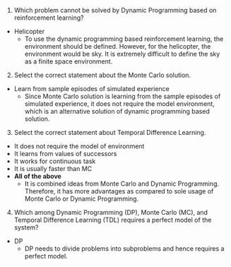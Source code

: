1. Which problem cannot be solved by Dynamic Programming based on reinforcement learning?
- Helicopter
  - To use the dynamic programming based reinforcement learning, the environment should be defined. However, for the helicopter, the environment would be sky. It is extremely difficult to define the sky as a finite space environment.

2. Select the correct statement about the Monte Carlo solution.
- Learn from sample episodes of simulated experience
  - Since Monte Carlo solution is learning from the sample episodes of simulated experience, it does not require the model environment, which is an alternative solution of dynamic programming based solution.

3. Select the correct statement about Temporal Difference Learning.
- It does not require the model of environment
- It learns from values of successors
- It works for continuous task
- It is usually faster than MC
- **All of the above**
  - It is combined ideas from Monte Carlo and Dynamic Programming. Therefore, it has more advantages as compared to sole usage of Monte Carlo or Dynamic Programming.

4. Which among Dynamic Programming (DP), Monte Carlo (MC), and Temporal Difference Learning (TDL) requires a perfect model of the system?
- DP
  - DP needs to divide problems into subproblems and hence requires a perfect model.